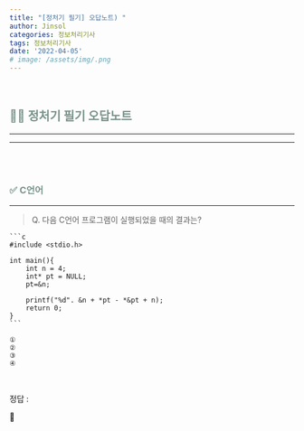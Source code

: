 ```yaml
---
title: "[정처기 필기] 오답노트) "
author: Jinsol
categories: 정보처리기사
tags: 정보처리기사
date: '2022-04-05'
# image: /assets/img/.png
---
```


<br>

## <span style="color:#78938A">**🤷‍♀️ 정처기 필기 오답노트**</span>
<hr>
<hr>

<br>
<br>

### <span style="color:#78938A">**✅ C언어**</span>
<hr>

> Q. 다음 C언어 프로그램이 실행되었을 때의 결과는?

    ```c
    #include <stdio.h>
    
    int main(){
        int n = 4;
        int* pt = NULL;
        pt=&n;

        printf("%d". &n + *pt - *&pt + n);
        return 0;
    }
    ```

    ① 
    ② 
    ③ 
    ④ 

<br>

정답 : 

🔎
